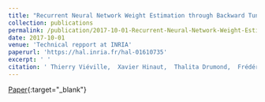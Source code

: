 ```yaml
---
title: "Recurrent Neural Network Weight Estimation through Backward Tuning"
collection: publications
permalink: /publication/2017-10-01-Recurrent-Neural-Network-Weight-Estimation-through-Backward-Tuning
date: 2017-10-01
venue: 'Technical repport at INRIA'
paperurl: 'https://hal.inria.fr/hal-01610735'
excerpt: ' '
citation: ' Thierry Viéville,  Xavier Hinaut,  Thalita Drumond,  Frédéric Alexandre, &quot;Recurrent Neural Network Weight Estimation through Backward Tuning.&quot; Technical repport at INRIA, 2017.'
---
```

[<span><i class="fas fa-fw fa-file-pdf"></i></span> Paper](https://hal.inria.fr/hal-01610735){:target="_blank"} 
